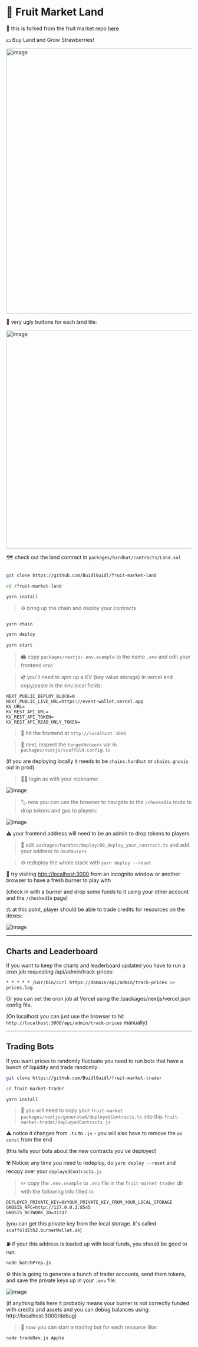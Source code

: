 # 🍓 Fruit Market Land

🧪 this is forked from the fruit market repo [here](https://github.com/BuidlGuidl/fruit-market)

💵 Buy Land and Grow Strawberries! 

<img width="719" alt="image" src="https://github.com/austintgriffith/fruit-market-land/assets/2653167/8ec660c1-bd7c-4e10-97b6-3d0fff5a86f5">

📱 very ugly buttons for each land tile:

<img width="592" alt="image" src="https://github.com/austintgriffith/fruit-market-land/assets/2653167/c45dc837-2ecd-452a-b011-e7e584ef73b8">

🗺 check out the land contract in `packages/hardhat/contracts/Land.sol`




```bash

git clone https://github.com/BuidlGuidl/fruit-market-land

cd /fruit-market-land

yarn install

```

> ⚙️ bring up the chain and deploy your contracts 

```bash

yarn chain

yarn deploy

yarn start

```

> 🖨 copy `packages/nextjs/.env.example` to the name `.env` and edit your frontend env:

> 💿 you'll need to spin up a KV (key value storage) in vercel and copy/paste in the env.local fields:


```
NEXT_PUBLIC_DEPLOY_BLOCK=0
NEXT_PUBLIC_LIVE_URL=https://event-wallet.vercel.app
KV_URL=
KV_REST_API_URL=
KV_REST_API_TOKEN=
KV_REST_API_READ_ONLY_TOKEN=
```


> 📱 hit the frontend at `http://localhost:3000`


> 📝  next, inspect the `targetNetwork` var in `packages/nextjs/scaffold.config.ts` 

(if you are deploying locally it needs to be `chains.hardhat` or `chains.gnosis` out in prod)


> 💁‍♂️ login as with your nickname:

![image](https://github.com/BuidlGuidl/event-wallet/assets/2653167/bfbbe1a3-8fee-4b73-8ff9-12954827a962)

> 🏷 now you can use the browser to navigate to the `/checkedIn` route to drop tokens and gas to players:

![image](https://github.com/BuidlGuidl/event-wallet/assets/2653167/1d1e19e1-35fb-4302-9bd6-780fed7af7cf)

⚠️ your frontend address will need to be an admin to drop tokens to players

> 📝 edit `packages/hardhat/deploy/00_deploy_your_contract.ts` and add your address to `dexPausers`

> ⚙️ redeploy the whole stack with `yarn deploy --reset`

🤔 try visiting [http://localhost:3000](http://localhost:3000) from an incognito window or another browser to have a fresh burner to play with

(check in with a burner and drop some funds to it using your other account and the  `/checkedIn` page)

⚖️ at this point, player should be able to trade credits for resources on the dexes:

![image](https://github.com/BuidlGuidl/event-wallet/assets/2653167/09a019de-8112-4912-9889-d1fa47cb0d4d)

---


## Charts and Leaderboard

If you want to keep the charts and leaderboard updated you have to run a cron job requesting /api/admin/track-prices:

```
* * * * * /usr/bin/curl https://domain/api/admin/track-prices >> prices.log
```

Or you can set the cron job at Vercel using the /packages/nextjs/vercel.json config file.

(On localhost you can just use the browser to hit `http://localhost:3000/api/admin/track-prices` manually) 


---

## Trading Bots 

If you want prices to randomly fluctuate you need to run bots that have a bunch of liquidity and trade randomly:

```bash
git clone https://github.com/BuidlGuidl/fruit-market-trader

cd fruit-market-trader

yarn install
```

> 💾 you will need to copy your `fruit-market` `packages/nextjs/generated/deployedContracts.ts` into this `fruit-market-trader/deployedContracts.js`

⚠️ notice it changes from `.ts` to `.js` - you will also have to remove the `as const` from the end

(this tells your bots about the new contracts you've deployed)

☢️ Notice: any time you need to redeploy, do `yarn deploy --reset` and recopy over your `deployedContracts.js` 

> ✏️ copy the `.env.example` to `.env` file in the `fruit-market-trader` dir with the following info filled in:

```
DEPLOYER_PRIVATE_KEY=0xYOUR_PRIVATE_KEY_FROM_YOUR_LOCAL_STORAGE
GNOSIS_RPC=http://127.0.0.1:8545
GNOSIS_NETWORK_ID=31337
```

(you can get this private key from the local storage. it's called `scaffoldEth2.burnerWallet.sk`) 

⛽️ if your this address is loaded up with local funds, you should be good to run:

```bash
node batchPrep.js
```

⚙️ this is going to generate a bunch of trader accounts, send them tokens, and save the private keys up in your `.env` file:

![image](https://github.com/BuidlGuidl/event-wallet/assets/2653167/d59b9c72-0a6d-4029-8257-0f4d0b8212dd)

(if anything fails here it probably means your burner is not correctly funded with credits and assets and you can debug balances using http://localhost:3000/debug)

> 🍎 now you can start a trading bot for each resource like:

```bash
node tradeDex.js Apple
```

